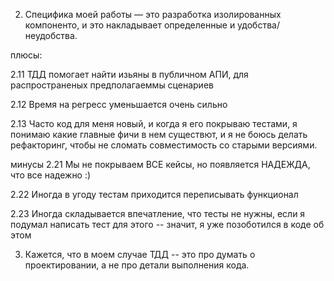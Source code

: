 2. Специфика моей работы&nbsp;&mdash; это разработка изолированных компоненто, и&nbsp;это накладывает определенные и&nbsp;удобства/неудобства.

плюсы:

2.11 ТДД помогает найти изьяны в публичном АПИ, для распространеных предполагаеммы сценариев

2.12 Время на регресс уменьшается очень сильно

2.13 Часто код для меня новый, и когда я его покрываю тестами, я понимаю какие главные фичи в нем существют, и я не боюсь делать рефакторинг, чтобы не сломать совместимость со старыми версиями.

минусы
2.21 Мы не покрываем ВСЕ кейсы, но появляется НАДЕЖДА, что все надежно :)

2.22 Иногда в угоду тестам приходится переписывать функционал

2.23 Иногда складывается впечатление, что тесты не нужны, если я подумал написать тест для этого -- значит, я уже позоботился в коде об этом

3. Кажется, что в моем случае ТДД -- это про думать о проектировании, а не про детали выполнения кода.
